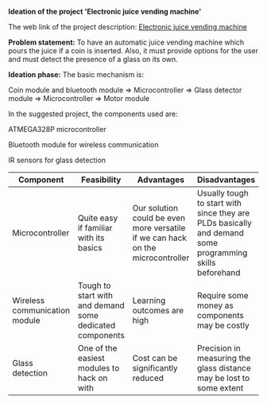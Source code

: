 __Ideation of the project 'Electronic juice vending machine'__

The web link of the project description: [Electronic juice vending machine](https://nevonprojects.com/android-powered-juice-vending-machine/)

__Problem statement:__ To have an automatic juice vending machine which pours the juice if a coin is inserted. Also, it must provide options for the user and must detect the presence of a glass on its own.

__Ideation phase:__ The basic mechanism is:

Coin module and bluetooth module => Microcontroller => Glass detector module => Microcontroller => Motor module

In the suggested project, the components used are:

ATMEGA328P microcontroller

Bluetooth module for wireless communication

IR sensors for glass detection

| Component | Feasibility | Advantages | Disadvantages |
|-----------|-------------|------------|---------------|
|Microcontroller|Quite easy if familiar with its basics| Our solution could be even more versatile if we can hack on the microcontroller|Usually tough to start with since they are PLDs basically and demand some programming skills beforehand|
|Wireless communication module|Tough to start with and demand some dedicated components|Learning outcomes are high|Require some money as components may be costly|
|Glass detection| One of the easiest modules to hack on with| Cost can be significantly reduced|Precision in measuring the glass distance may be lost to some extent|

